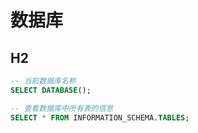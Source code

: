 # 数据库

## H2

```sql
-- 当前数据库名称
SELECT DATABASE();

-- 查看数据库中所有表的信息
SELECT * FROM INFORMATION_SCHEMA.TABLES;
```
